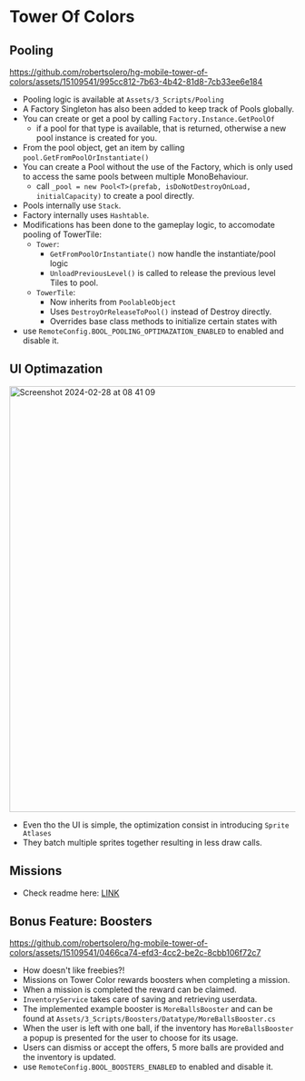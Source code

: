 # Tower Of Colors

## Pooling

https://github.com/robertsolero/hg-mobile-tower-of-colors/assets/15109541/995cc812-7b63-4b42-81d8-7cb33ee6e184

- Pooling logic is available at `Assets/3_Scripts/Pooling`
- A Factory Singleton has also been added to keep track of Pools globally.
- You can create or get a pool by calling `Factory.Instance.GetPoolOf` 
  - if a pool for that type is available, that is returned, otherwise a new pool instance is created for you.
- From the pool object, get an item by calling `pool.GetFromPoolOrInstantiate()`
- You can create a Pool without the use of the Factory, which is only used to access the same pools between multiple MonoBehaviour.
  - call `_pool = new Pool<T>(prefab, isDoNotDestroyOnLoad, initialCapacity)` to create a pool directly.
- Pools internally use `Stack`.
- Factory internally uses `Hashtable`.
- Modifications has been done to the gameplay logic, to accomodate pooling of TowerTile:
  - `Tower`:
    - `GetFromPoolOrInstantiate()` now handle the instantiate/pool logic
    - `UnloadPreviousLevel()` is called to release the previous level Tiles to pool.
  - `TowerTile`:
    - Now inherits from `PoolableObject`
    - Uses `DestroyOrReleaseToPool()` instead of Destroy directly.
    - Overrides base class methods to initialize certain states with
- use `RemoteConfig.BOOL_POOLING_OPTIMAZATION_ENABLED` to enabled and disable it.
  
## UI Optimazation

<img width="750" alt="Screenshot 2024-02-28 at 08 41 09" src="https://github.com/robertsolero/hg-mobile-tower-of-colors/assets/15109541/c3bfd6bb-f321-4145-b060-1aa2ce7b6879">

- Even tho the UI is simple, the optimization consist in introducing `Sprite Atlases`
- They batch multiple sprites together resulting in less draw calls. 

## Missions

- Check readme here: [LINK](https://github.com/robertsolero/hg-mobile-tower-of-colors/tree/main/Assets/Submodule.Missions)

## Bonus Feature: Boosters

https://github.com/robertsolero/hg-mobile-tower-of-colors/assets/15109541/0466ca74-efd3-4cc2-be2c-8cbb106f72c7

- How doesn't like freebies?! 
- Missions on Tower Color rewards boosters when completing a mission.
- When a mission is completed the reward can be claimed.
- `InventoryService` takes care of saving and retrieving userdata.
- The implemented example booster is `MoreBallsBooster` and can be found at `Assets/3_Scripts/Boosters/Datatype/MoreBallsBooster.cs`
- When the user is left with one ball, if the inventory has `MoreBallsBooster` a popup is presented for the user to choose for its usage.
- Users can dismiss or accept the offers, 5 more balls are provided and the inventory is updated.
- use `RemoteConfig.BOOL_BOOSTERS_ENABLED` to enabled and disable it.
